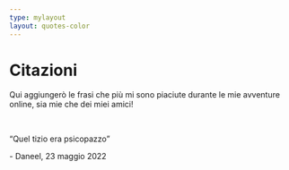 ```yaml
---
type: mylayout
layout: quotes-color
---
```


# Citazioni

Qui aggiungerò le frasi che più mi sono piaciute durante le mie avventure online, sia mie che dei miei amici!

&nbsp;

“Quel tizio era psicopazzo”
<p class="right">- Daneel, 23 maggio 2022</p>
